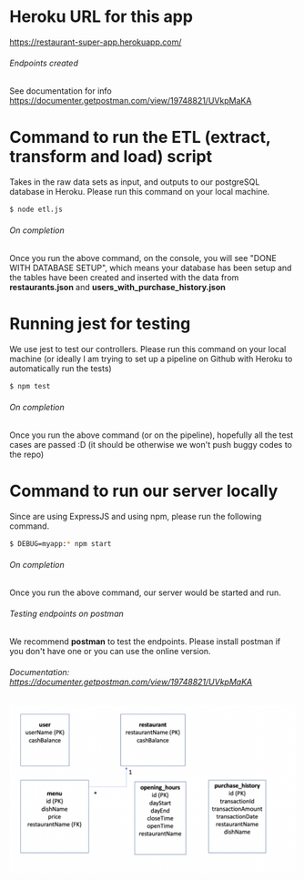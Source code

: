 # Heroku URL for this app
https://restaurant-super-app.herokuapp.com/

###### Endpoints created
See documentation for info https://documenter.getpostman.com/view/19748821/UVkpMaKA 

# Command to run the ETL (extract, transform and load) script 
Takes in the raw data sets as input, and outputs to our postgreSQL database in Heroku.
Please run this command on your local machine.

```sh
$ node etl.js
```

###### On completion
Once you run the above command, on the console, you will see "DONE WITH DATABASE SETUP", which means your database has been setup and the tables have been created and inserted with the data from **restaurants.json** and **users_with_purchase_history.json**

# Running jest for testing
We use jest to test our controllers. Please run this command on your local machine (or ideally I am trying to set up a pipeline on Github with Heroku to automatically run the tests)

```sh
$ npm test
```

###### On completion
Once you run the above command (or on the pipeline), hopefully all the test cases are passed :D (it should be otherwise we won't push buggy codes to the repo)

# Command to run our server locally
Since are using ExpressJS and using npm, please run the following command.

```sh
$ DEBUG=myapp:* npm start  
```

###### On completion
Once you run the above command, our server would be started and run.

###### Testing endpoints on postman
We recommend **postman** to test the endpoints. Please install postman if you don't have one or you can use the online version.

###### Documentation: https://documenter.getpostman.com/view/19748821/UVkpMaKA 

![Alt text](public/images/restaurantSuperApp-database-design.png "DB Design")

